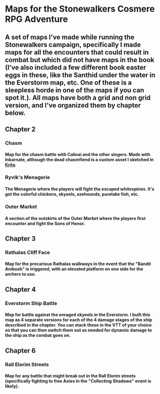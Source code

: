 # Maps for the Stonewalkers Cosmere RPG Adventure
## A set of maps I've made while running the Stonewalkers campaign, specifically I made maps for all the encounters that could result in combat but which did not have maps in the book (I've also included a few different book easter eggs in these, like the Santhid under the water in the Everstorm map, etc. One of these is a sleepless horde in one of the maps if you can spot it.). All maps have both a grid and non grid version, and I've organized them by chapter below.

## Chapter 2

### Chasm
#### Map for the chasm battle with Calinai and the other singers. Made with Inkarnate, although the dead chasmfiend is a custom asset I sketched in [Krita](https://krita.org/en/).

### Ryvlk's Menagerie
#### The Menagerie where the players will fight the escaped whitespines. It's got the colorful chickens, skyeels, axehounds, purelake fish, etc.

### Outer Market
#### A section of the outskirts of the Outer Market where the players first encounter and fight the Sons of Honor.

## Chapter 3

### Rathalas Cliff Face
#### Map for the precarious Rathalas walkways in the event that the "Bandit Ambush" is triggered, with an elevated platform on one side for the archers to use.

## Chapter 4

### Everstorm Ship Battle
#### Map for battle against the enraged skyeels in the Everstorm. I built this map as 4 separate versions for each of the 4 damage stages of the ship described in the chapter. You can stack these in the VTT of your choice so that you can then switch them out as needed for dynamic damage to the ship as the combat goes on.

## Chapter 6

### Rall Elorim Streets
#### Map for any battle that might break out in the Rall Elorim streets (specifically fighting to free Axies in the "Collecting Shadows" event is likely).
